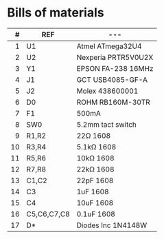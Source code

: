 # Bills of materials

|#|REF|---|
|-:|-|-|
|1|U1|Atmel ATmega32U4|
|2|U2|Nexperia PRTR5V0U2X|
|3|Y1|EPSON FA-238 16MHz|
|4|J1|GCT USB4085-GF-A|
|5|J2|Molex 438600001|
|6|D0|ROHM RB160M-30TR|  
|7|F1|500mA|
|8|SW0|5.2mm tact switch|
|9|R1,R2|22Ω 1608|
|10|R3,R4|5.1kΩ 1608|
|11|R5,R6|10kΩ 1608|
|12|R7,R8|22kΩ 1608|
|13|C1,C2|22pF 1608|
|14|C3|1uF 1608|
|15|C4|10uF 1608|
|16|C5,C6,C7,C8|0.1uF 1608|
|17|D*|Diodes Inc 1N4148W|
